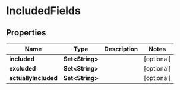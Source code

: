 

# IncludedFields


## Properties

Name | Type | Description | Notes
------------ | ------------- | ------------- | -------------
**included** | **Set&lt;String&gt;** |  |  [optional]
**excluded** | **Set&lt;String&gt;** |  |  [optional]
**actuallyIncluded** | **Set&lt;String&gt;** |  |  [optional]



